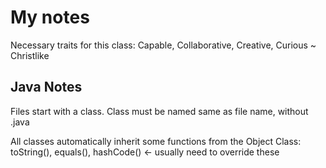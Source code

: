 # My notes
Necessary traits for this class: Capable, Collaborative, Creative, Curious ~ Christlike


## Java Notes
Files start with a class. Class must be named same as file name, without .java

All classes automatically inherit some functions from the Object Class:
  toString(), equals(), hashCode() <- usually need to override these
